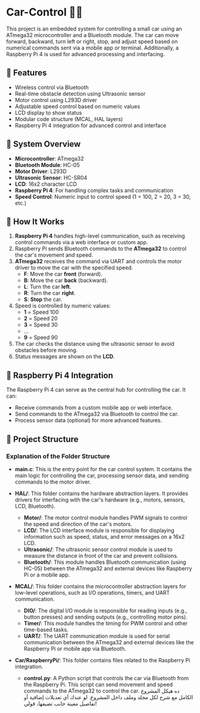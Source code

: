 # Car-Control 🚗🔧

This project is an embedded system for controlling a small car using an ATmega32 microcontroller and a Bluetooth module. The car can move forward, backward, turn left or right, stop, and adjust speed based on numerical commands sent via a mobile app or terminal. Additionally, a Raspberry Pi 4 is used for advanced processing and interfacing.

## 📌 Features

- Wireless control via Bluetooth
- Real-time obstacle detection using Ultrasonic sensor
- Motor control using L293D driver
- Adjustable speed control based on numeric values
- LCD display to show status
- Modular code structure (MCAL, HAL layers)
- Raspberry Pi 4 integration for advanced control and interface

## 🧠 System Overview

- **Microcontroller**: ATmega32
- **Bluetooth Module**: HC-05
- **Motor Driver**: L293D
- **Ultrasonic Sensor**: HC-SR04
- **LCD**: 16x2 character LCD
- **Raspberry Pi 4**: For handling complex tasks and communication
- **Speed Control**: Numeric input to control speed (1 = 100, 2 = 20, 3 = 30, etc.)

## 🔄 How It Works

1. **Raspberry Pi 4** handles high-level communication, such as receiving control commands via a web interface or custom app.
2. Raspberry Pi sends Bluetooth commands to the **ATmega32** to control the car's movement and speed.
3. **ATmega32** receives the command via UART and controls the motor driver to move the car with the specified speed.
     - **F**: Move the car **front** (forward). 
     - **B**: Move the car **back** (backward).
     - **L**: Turn the car **left**.
     - **R**: Turn the car **right**.
     - **S**: **Stop** the car.
5. Speed is controlled by numeric values:
   - **1** = Speed 100
   - **2** = Speed 20
   - **3** = Speed 30
   - ...
   - **9** = Speed 90
6. The car checks the distance using the ultrasonic sensor to avoid obstacles before moving.
7. Status messages are shown on the **LCD**.

## 🐍 Raspberry Pi 4 Integration

The Raspberry Pi 4 can serve as the central hub for controlling the car. It can:
- Receive commands from a custom mobile app or web interface.
- Send commands to the ATmega32 via Bluetooth to control the car.
- Process sensor data (optional) for more advanced features.

## 📁 Project Structure

### Explanation of the Folder Structure

- **main.c**: This is the entry point for the car control system. It contains the main logic for controlling the car, processing sensor data, and sending commands to the motor driver.

- **HAL/**: This folder contains the hardware abstraction layers. It provides drivers for interfacing with the car's hardware (e.g., motors, sensors, LCD, Bluetooth).

  - **Motor/**: The motor control module handles PWM signals to control the speed and direction of the car's motors.
  - **LCD/**: The LCD interface module is responsible for displaying information such as speed, status, and error messages on a 16x2 LCD.
  - **Ultrasonic/**: The ultrasonic sensor control module is used to measure the distance in front of the car and prevent collisions.
  - **Bluetooth/**: This module handles Bluetooth communication (using HC-05) between the ATmega32 and external devices like Raspberry Pi or a mobile app.

- **MCAL/**: This folder contains the microcontroller abstraction layers for low-level operations, such as I/O operations, timers, and UART communication.

  - **DIO/**: The digital I/O module is responsible for reading inputs (e.g., button presses) and sending outputs (e.g., controlling motor pins).
  - **Timer/**: This module handles the timing for PWM control and other time-based tasks.
  - **UART/**: The UART communication module is used for serial communication between the ATmega32 and external devices like the Raspberry Pi or mobile app via Bluetooth.

- **Car/RaspberryPi/**: This folder contains files related to the Raspberry Pi integration.

  - **control.py**: A Python script that controls the car via Bluetooth from the Raspberry Pi. This script can send movement and speed commands to the ATmega32 to control the car.
ده هيكل المشروع الكامل مع شرح لكل مجلد وملف داخل المشروع. لو عندك أي تعديلات إضافية أو تفاصيل معينة حابب تضيفها، قولي!


